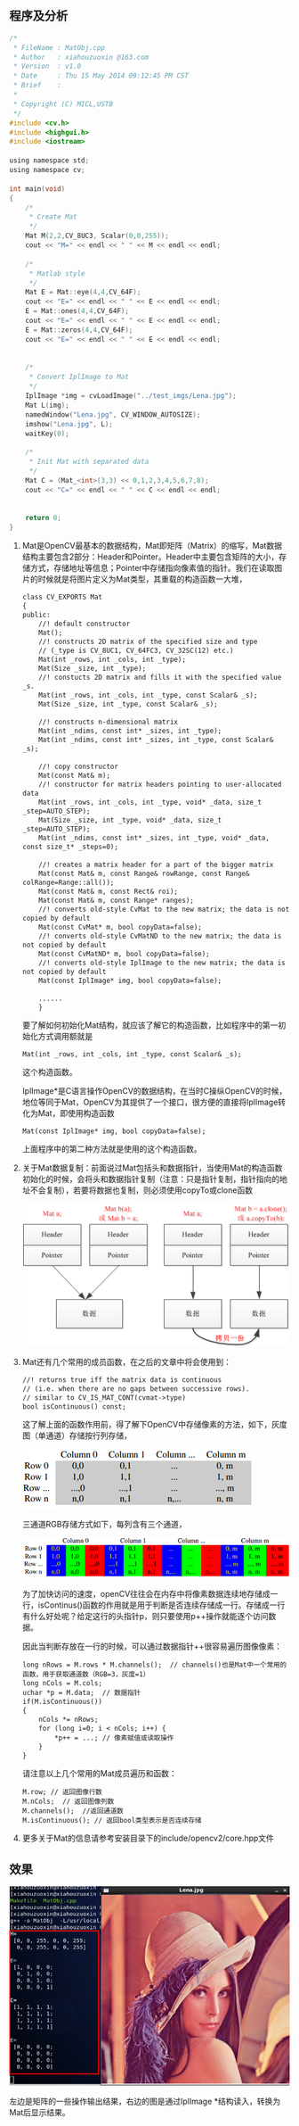 <!---title:OpenCV基础篇之Mat数据结构-->
<!---keywords:OpenCV-->
<!---date:2014-09-18-->

## 程序及分析

```c
/*
 * FileName : MatObj.cpp
 * Author   : xiahouzuoxin @163.com
 * Version  : v1.0
 * Date     : Thu 15 May 2014 09:12:45 PM CST
 * Brief    : 
 * 
 * Copyright (C) MICL,USTB
 */
#include <cv.h>
#include <highgui.h>
#include <iostream>

using namespace std;
using namespace cv;

int main(void)
{
    /*
     * Create Mat
     */
    Mat M(2,2,CV_8UC3, Scalar(0,0,255));
    cout << "M=" << endl << " " << M << endl << endl;

    /*
     * Matlab style
     */
    Mat E = Mat::eye(4,4,CV_64F);
    cout << "E=" << endl << " " << E << endl << endl;
    E = Mat::ones(4,4,CV_64F);
    cout << "E=" << endl << " " << E << endl << endl;
    E = Mat::zeros(4,4,CV_64F);
    cout << "E=" << endl << " " << E << endl << endl;


    /*
     * Convert IplImage to Mat
     */
    IplImage *img = cvLoadImage("../test_imgs/Lena.jpg");
    Mat L(img);
    namedWindow("Lena.jpg", CV_WINDOW_AUTOSIZE); 
    imshow("Lena.jpg", L);
    waitKey(0);

    /*
     * Init Mat with separated data
     */
    Mat C = (Mat_<int>(3,3) << 0,1,2,3,4,5,6,7,8);
    cout << "C=" << endl << " " << C << endl << endl;


    return 0;
}
```

1.	Mat是OpenCV最基本的数据结构，Mat即矩阵（Matrix）的缩写，Mat数据结构主要包含2部分：Header和Pointer。Header中主要包含矩阵的大小，存储方式，存储地址等信息；Pointer中存储指向像素值的指针。我们在读取图片的时候就是将图片定义为Mat类型，其重载的构造函数一大堆，

	```
	class CV_EXPORTS Mat
	{
	public:
	    //! default constructor
	    Mat();
	    //! constructs 2D matrix of the specified size and type
	    // (_type is CV_8UC1, CV_64FC3, CV_32SC(12) etc.)
	    Mat(int _rows, int _cols, int _type);
	    Mat(Size _size, int _type);
	    //! constucts 2D matrix and fills it with the specified value _s.
	    Mat(int _rows, int _cols, int _type, const Scalar& _s);
	    Mat(Size _size, int _type, const Scalar& _s);
	    
	    //! constructs n-dimensional matrix
	    Mat(int _ndims, const int* _sizes, int _type);
	    Mat(int _ndims, const int* _sizes, int _type, const Scalar& _s);
	    
	    //! copy constructor
	    Mat(const Mat& m);
	    //! constructor for matrix headers pointing to user-allocated data
	    Mat(int _rows, int _cols, int _type, void* _data, size_t _step=AUTO_STEP);
	    Mat(Size _size, int _type, void* _data, size_t _step=AUTO_STEP);
	    Mat(int _ndims, const int* _sizes, int _type, void* _data, const size_t* _steps=0);
	    
	    //! creates a matrix header for a part of the bigger matrix
	    Mat(const Mat& m, const Range& rowRange, const Range& colRange=Range::all());
	    Mat(const Mat& m, const Rect& roi);
	    Mat(const Mat& m, const Range* ranges);
	    //! converts old-style CvMat to the new matrix; the data is not copied by default
	    Mat(const CvMat* m, bool copyData=false);
	    //! converts old-style CvMatND to the new matrix; the data is not copied by default
	    Mat(const CvMatND* m, bool copyData=false);
	    //! converts old-style IplImage to the new matrix; the data is not copied by default
	    Mat(const IplImage* img, bool copyData=false);
	    
	    ......
	    }
	```

	要了解如何初始化Mat结构，就应该了解它的构造函数，比如程序中的第一初始化方式调用额就是

	```
	Mat(int _rows, int _cols, int _type, const Scalar& _s);
	```
	
	这个构造函数。

	IplImage*是C语言操作OpenCV的数据结构，在当时C操纵OpenCV的时候，地位等同于Mat，OpenCV为其提供了一个接口，很方便的直接将IplImage转化为Mat，即使用构造函数

	```
	Mat(const IplImage* img, bool copyData=false);
	```

	上面程序中的第二种方法就是使用的这个构造函数。

2.	关于Mat数据复制：前面说过Mat包括头和数据指针，当使用Mat的构造函数初始化的时候，会将头和数据指针复制（注意：只是指针复制，指针指向的地址不会复制），若要将数据也复制，则必须使用copyTo或clone函数

	![mat]

3.	Mat还有几个常用的成员函数，在之后的文章中将会使用到：

	```
	//! returns true iff the matrix data is continuous
	// (i.e. when there are no gaps between successive rows).
	// similar to CV_IS_MAT_CONT(cvmat->type)
	bool isContinuous() const;
	```
	这了解上面的函数作用前，得了解下OpenCV中存储像素的方法，如下，灰度图（单通道）存储按行列存储，

	![single_channel]

	三通道RGB存储方式如下，每列含有三个通道，
	
	![rgb_channel]

	为了加快访问的速度，openCV往往会在内存中将像素数据连续地存储成一行，isContinus()函数的作用就是用于判断是否连续存储成一行。存储成一行有什么好处呢？给定这行的头指针p，则只要使用p++操作就能逐个访问数据。

	因此当判断存放在一行的时候，可以通过数据指针++很容易遍历图像像素：

	```
	long nRows = M.rows * M.channels();  // channels()也是Mat中一个常用的函数，用于获取通道数（RGB=3，灰度=1）
	long nCols = M.cols;
	uchar *p = M.data;  // 数据指针
	if(M.isContinuous())
	{
		nCols *= nRows;
		for (long i=0; i < nCols; i++) {
			*p++ = ...; // 像素赋值或读取操作
		}		
	}
	```

	请注意以上几个常用的Mat成员遍历和函数：

	```
	M.row; // 返回图像行数
	M.nCols;  // 返回图像列数
	M.channels();  //返回通道数
	M.isContinuous(); // 返回bool类型表示是否连续存储
	```
	
4.	更多关于Mat的信息请参考安装目录下的include/opencv2/core.hpp文件


## 效果

![result]

左边是矩阵的一些操作输出结果，右边的图是通过IplImage *结构读入，转换为Mat后显示结果。


[mat]:../images/OpenCV基础篇之Mat数据结构/Mat.png
[single_channel]:../images/OpenCV基础篇之Mat数据结构/single_channel.png
[rgb_channel]:../images/OpenCV基础篇之Mat数据结构/rgb_channel.png
[result]:../images/OpenCV基础篇之Mat数据结构/result.png
